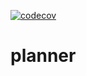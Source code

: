 [![codecov](https://codecov.io/gh/Trabajo-profesional-grupo-7/planner/branch/develop/graph/badge.svg?token=3XLMZIR39B)](https://codecov.io/gh/Trabajo-profesional-grupo-7/planner)

# planner
